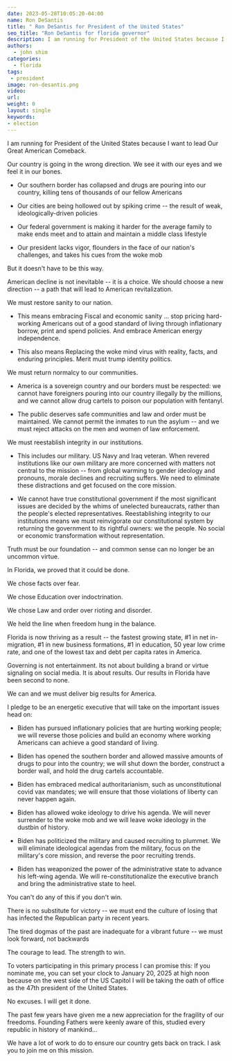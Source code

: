 ```yaml
---
date: 2023-05-28T10:05:20-04:00
name: Ron DeSantis 
title: " Ron DeSantis for President of the United States"
seo_title: "Ron DeSantis for florida governor"
description: I am running for President of the United States because I want to lead Our Great American Comeback.
authors:
  - john shim
categories:
  - florida
tags:
 - president
image: ron-desantis.png
video:
url: 
weight: 0
layout: single
keywords:
- election
---
```


I am running for President of the United States because I want to lead Our Great American Comeback.

Our country is going in the wrong direction.  We see it with our eyes and we feel it in our bones.

* Our southern border has collapsed and drugs are pouring into our country, killing tens of thousands of our fellow Americans

* Our cities are being hollowed out by spiking crime -- the result of weak, ideologically-driven policies

* Our federal government is making it harder for the average family to make ends meet and to attain and maintain a middle class lifestyle

* Our president lacks vigor, flounders in the face of our nation's challenges, and takes his cues from the woke mob 

But it doesn't have to be this way. 

American decline is not inevitable -- it is a choice.  We should choose a new direction -- a path that will lead to American revitalization.

We must restore sanity to our nation.

* This means embracing Fiscal and economic sanity ... stop pricing hard-working Americans out of a good standard of living through inflationary borrow, print and spend policies.  And embrace American energy independence.

* This also means Replacing the woke mind virus with reality, facts, and enduring principles.  Merit must trump identity politics.

We must return normalcy to our communities.

* America is a sovereign country and our borders must be respected: we cannot have foreigners pouring into our country illegally by the millions, and we cannot allow drug cartels to poison our population with fentanyl.

* The public deserves safe communities and law and order must be maintained.  We cannot permit the inmates to run the asylum -- and we must reject attacks on the men and women of law enforcement.

We must reestablish integrity in our institutions.

* This includes our military.  US Navy and Iraq veteran.  When revered institutions like our own military are more concerned with matters not central to the mission -- from global warming to gender ideology and pronouns, morale declines and recruiting suffers.  We need to eliminate these distractions and get focused on the core mission.

* We cannot have true constitutional government if the most significant issues are decided by the whims of unelected bureaucrats, rather than the people's elected representatives.  Reestablishing integrity to our institutions means we must reinvigorate our constitutional system by returning the government to its rightful owners: we the people.  No social or economic transformation without representation.

Truth must be our foundation -- and common sense can no longer be an uncommon virtue.

In Florida, we proved that it could be done.

We chose facts over fear.

We chose Education over indoctrination.

We chose Law and order over rioting and disorder.

We held the line when freedom hung in the balance.

Florida is now thriving as a result -- the fastest growing state, #1 in net in-migration, #1 in new business formations, #1 in education, 50 year low crime rate, and one of the lowest tax and debt per capita rates in America.

Governing is not entertainment.  Its not about building a brand or virtue signaling on social media.  It is about results.  Our results in Florida have been second to none. 

We can and we must deliver big results for America.

I pledge to be an energetic executive that will take on the important issues head on:

* Biden has pursued inflationary policies that are hurting working people; we will reverse those policies and build an economy where working Americans can achieve a good standard of living.

* Biden has opened the southern border and allowed massive amounts of drugs to pour into the country; we will shut down the border, construct a border wall, and hold the drug cartels accountable.

* Biden has embraced medical authoritarianism, such as unconstitutional covid vax mandates; we will ensure that those violations of liberty can never happen again. 

* Biden has allowed woke ideology to drive his agenda.  We will never surrender to the woke mob and we will leave woke ideology in the dustbin of history.

* Biden has politicized the military and caused recruiting to plummet.  We will eliminate ideological agendas from the military, focus on the military's core mission, and reverse the poor recruiting trends.

* Biden has weaponized the power of the administrative state to advance his left-wing agenda.  We will re-constitutionalize the executive branch and bring the administrative state to heel.

You can't do any of this if you don't win.

There is no substitute for victory -- we must end the culture of losing that has infected the Republican party in recent years.

The tired dogmas of the past are inadequate for a vibrant future -- we must look forward, not backwards

The courage to lead.  The strength to win.

To voters participating in this primary process I can promise this: If you nominate me, you can set your clock to January 20, 2025 at high noon because on the west side of the US Capitol I will be taking the oath of office as the 47th president of the United States.

No excuses.  I will get it done.

The past few years have given me a new appreciation for the fragility of our freedoms.  Founding Fathers were keenly aware of this, studied every republic in history of mankind...

We have a lot of work to do to ensure our country gets back on track.  I ask you to join me on this mission.